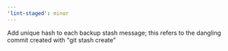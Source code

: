 ```yaml
---
'lint-staged': minor
---
```


Add unique hash to each backup stash message; this refers to the dangling commit created with "git stash create"
